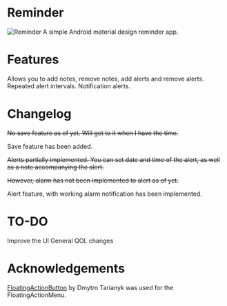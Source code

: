 # Reminder
![Reminder](http://i.imgur.com/vZKZp65.png)
A simple Android material design reminder app.

# Features
Allows you to add notes, remove notes, add alerts and remove alerts.
Repeated alert intervals.
Notification alerts.


# Changelog
~~No save feature as of yet. Will get to it when I have the time.~~

Save feature has been added.

~~Alerts partially implemented. You can set date and time of the alert, as well as a note accompanying the alert.~~

~~However, alarm has not been implemented to alert as of yet.~~

Alert feature, with working alarm notification has been implemented.

# TO-DO
Improve the UI
General QOL changes

# Acknowledgements
[FloatingActionButton](https://github.com/futuresimple/android-floating-action-button) by Dmytro Tarianyk was used for the FloatingActionMenu.





